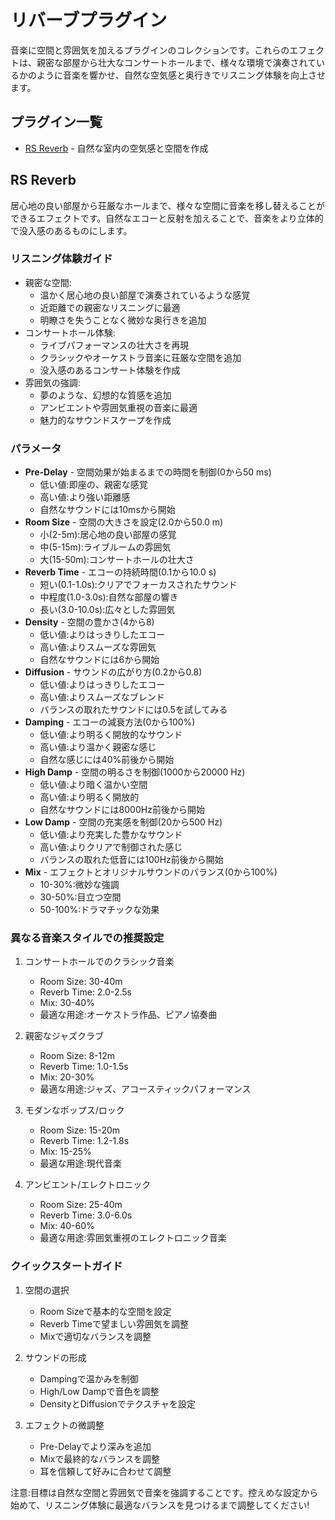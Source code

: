 # リバーブプラグイン

音楽に空間と雰囲気を加えるプラグインのコレクションです。これらのエフェクトは、親密な部屋から壮大なコンサートホールまで、様々な環境で演奏されているかのように音楽を響かせ、自然な空気感と奥行きでリスニング体験を向上させます。

## プラグイン一覧

- [RS Reverb](#rs-reverb) - 自然な室内の空気感と空間を作成

## RS Reverb

居心地の良い部屋から荘厳なホールまで、様々な空間に音楽を移し替えることができるエフェクトです。自然なエコーと反射を加えることで、音楽をより立体的で没入感のあるものにします。

### リスニング体験ガイド
- 親密な空間:
  - 温かく居心地の良い部屋で演奏されているような感覚
  - 近距離での親密なリスニングに最適
  - 明瞭さを失うことなく微妙な奥行きを追加
- コンサートホール体験:
  - ライブパフォーマンスの壮大さを再現
  - クラシックやオーケストラ音楽に荘厳な空間を追加
  - 没入感のあるコンサート体験を作成
- 雰囲気の強調:
  - 夢のような、幻想的な質感を追加
  - アンビエントや雰囲気重視の音楽に最適
  - 魅力的なサウンドスケープを作成

### パラメータ
- **Pre-Delay** - 空間効果が始まるまでの時間を制御(0から50 ms)
  - 低い値:即座の、親密な感覚
  - 高い値:より強い距離感
  - 自然なサウンドには10msから開始
- **Room Size** - 空間の大きさを設定(2.0から50.0 m)
  - 小(2-5m):居心地の良い部屋の感覚
  - 中(5-15m):ライブルームの雰囲気
  - 大(15-50m):コンサートホールの壮大さ
- **Reverb Time** - エコーの持続時間(0.1から10.0 s)
  - 短い(0.1-1.0s):クリアでフォーカスされたサウンド
  - 中程度(1.0-3.0s):自然な部屋の響き
  - 長い(3.0-10.0s):広々とした雰囲気
- **Density** - 空間の豊かさ(4から8)
  - 低い値:よりはっきりしたエコー
  - 高い値:よりスムーズな雰囲気
  - 自然なサウンドには6から開始
- **Diffusion** - サウンドの広がり方(0.2から0.8)
  - 低い値:よりはっきりしたエコー
  - 高い値:よりスムーズなブレンド
  - バランスの取れたサウンドには0.5を試してみる
- **Damping** - エコーの減衰方法(0から100%)
  - 低い値:より明るく開放的なサウンド
  - 高い値:より温かく親密な感じ
  - 自然な感じには40%前後から開始
- **High Damp** - 空間の明るさを制御(1000から20000 Hz)
  - 低い値:より暗く温かい空間
  - 高い値:より明るく開放的
  - 自然なサウンドには8000Hz前後から開始
- **Low Damp** - 空間の充実感を制御(20から500 Hz)
  - 低い値:より充実した豊かなサウンド
  - 高い値:よりクリアで制御された感じ
  - バランスの取れた低音には100Hz前後から開始
- **Mix** - エフェクトとオリジナルサウンドのバランス(0から100%)
  - 10-30%:微妙な強調
  - 30-50%:目立つ空間
  - 50-100%:ドラマチックな効果

### 異なる音楽スタイルでの推奨設定

1. コンサートホールでのクラシック音楽
   - Room Size: 30-40m
   - Reverb Time: 2.0-2.5s
   - Mix: 30-40%
   - 最適な用途:オーケストラ作品、ピアノ協奏曲

2. 親密なジャズクラブ
   - Room Size: 8-12m
   - Reverb Time: 1.0-1.5s
   - Mix: 20-30%
   - 最適な用途:ジャズ、アコースティックパフォーマンス

3. モダンなポップス/ロック
   - Room Size: 15-20m
   - Reverb Time: 1.2-1.8s
   - Mix: 15-25%
   - 最適な用途:現代音楽

4. アンビエント/エレクトロニック
   - Room Size: 25-40m
   - Reverb Time: 3.0-6.0s
   - Mix: 40-60%
   - 最適な用途:雰囲気重視のエレクトロニック音楽

### クイックスタートガイド

1. 空間の選択
   - Room Sizeで基本的な空間を設定
   - Reverb Timeで望ましい雰囲気を調整
   - Mixで適切なバランスを調整

2. サウンドの形成
   - Dampingで温かみを制御
   - High/Low Dampで音色を調整
   - DensityとDiffusionでテクスチャを設定

3. エフェクトの微調整
   - Pre-Delayでより深みを追加
   - Mixで最終的なバランスを調整
   - 耳を信頼して好みに合わせて調整

注意:目標は自然な空間と雰囲気で音楽を強調することです。控えめな設定から始めて、リスニング体験に最適なバランスを見つけるまで調整してください!
